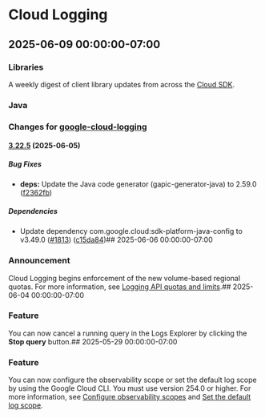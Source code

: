 # Cloud Logging

## 2025-06-09 00:00:00-07:00

### Libraries

A weekly digest of client library updates from across the [Cloud SDK](https://cloud.google.com/sdk).

### Java

### Changes for [google-cloud-logging](https://github.com/googleapis/java-logging)

#### [3.22.5](https://github.com/googleapis/java-logging/compare/v3.22.4...v3.22.5) (2025-06-05)

##### Bug Fixes

* **deps:** Update the Java code generator (gapic-generator-java) to 2.59.0 ([f2362fb](https://github.com/googleapis/java-logging/commit/f2362fb4c05d34fda4a1c9788ea87822ac887d9e))

##### Dependencies

* Update dependency com.google.cloud:sdk-platform-java-config to v3.49.0 ([#1813](https://github.com/googleapis/java-logging/issues/1813)) ([c15da84](https://github.com/googleapis/java-logging/commit/c15da84716d6d554ae26919412e8d4313fd980bc))## 2025-06-06 00:00:00-07:00

### Announcement

Cloud Logging begins enforcement of the new volume-based regional quotas. For more information, see [Logging API quotas and limits](https://cloud.google.com/logging/quotas#api-limits).## 2025-06-04 00:00:00-07:00

### Feature

You can now cancel a running query in the Logs Explorer by clicking the **Stop query** button.## 2025-05-29 00:00:00-07:00

### Feature

You can now configure the observability scope or set the default log scope by using the Google Cloud CLI. You must use version 254.0 or higher. For more information, see [Configure observability scopes](https://cloud.google.com/stackdriver/docs/scopes/configure) and [Set the default log scope](https://cloud.google.com/logging/docs/log-scope/create-and-manage#set-default).